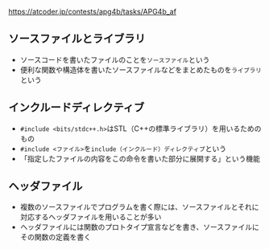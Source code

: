 https://atcoder.jp/contests/apg4b/tasks/APG4b_af

## ソースファイルとライブラリ
- ソースコードを書いたファイルのことを`ソースファイル`という
- 便利な関数や構造体を書いたソースファイルなどをまとめたものを`ライブラリ`という

## インクルードディレクティブ
- `#include <bits/stdc++.h>`はSTL（C++の標準ライブラリ）を用いるためのもの
- `#include <ファイル>`を`include（インクルード）ディレクティブ`という
- 「指定したファイルの内容をこの命令を書いた部分に展開する」という機能

## ヘッダファイル
- 複数のソースファイルでプログラムを書く際には、ソースファイルとそれに対応するヘッダファイルを用いることが多い
- ヘッダファイルには関数のプロトタイプ宣言などを書き、ソースファイルにその関数の定義を書く
